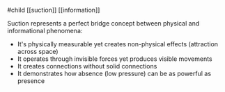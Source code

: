 #child [[suction]] [[information]]

Suction represents a perfect bridge concept between physical and informational phenomena:

- It's physically measurable yet creates non-physical effects (attraction across space)
- It operates through invisible forces yet produces visible movements
- It creates connections without solid connections
- It demonstrates how absence (low pressure) can be as powerful as presence